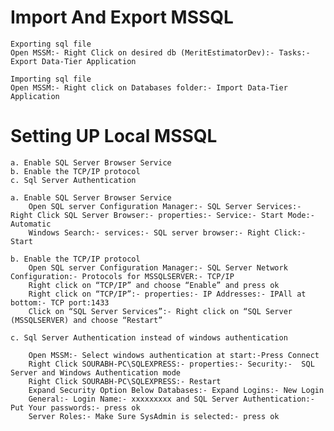 # Import And Export MSSQL

	Exporting sql file
	Open MSSM:- Right Click on desired db (MeritEstimatorDev):- Tasks:- Export Data-Tier Application
	
	Importing sql file
	Open MSSM:- Right click on Databases folder:- Import Data-Tier Application
	
# Setting UP Local MSSQL

	a. Enable SQL Server Browser Service
	b. Enable the TCP/IP protocol
	c. Sql Server Authentication

	a. Enable SQL Server Browser Service
		Open SQL server Configuration Manager:- SQL Server Services:- Right Click SQL Server Browser:- properties:- Service:- Start Mode:-Automatic
		Windows Search:- services:- SQL server browser:- Right Click:- Start

	b. Enable the TCP/IP protocol
	    Open SQL server Configuration Manager:- SQL Server Network Configuration:- Protocols for MSSQLSERVER:- TCP/IP
		Right click on “TCP/IP” and choose “Enable” and press ok
		Right click on “TCP/IP”:- properties:- IP Addresses:- IPAll at bottom:- TCP port:1433
		Click on “SQL Server Services”:- Right click on “SQL Server (MSSQLSERVER) and choose “Restart”

	c. Sql Server Authentication instead of windows authentication
	   
		Open MSSM:- Select windows authentication at start:-Press Connect
		Right Click SOURABH-PC\SQLEXPRESS:- properties:- Security:-  SQL Server and Windows Authentication mode
		Right Click SOURABH-PC\SQLEXPRESS:- Restart
		Expand Security Option Below Databases:- Expand Logins:- New Login
		General:- Login Name:- xxxxxxxxx and SQL Server Authentication:- Put Your passwords:- press ok
		Server Roles:- Make Sure SysAdmin is selected:- press ok

